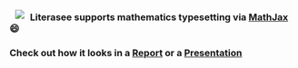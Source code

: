 <a href="https://literasee.github.io"><img src="http://literasee.github.io/public/Literasee_symbol_left_trimmed.svg" align="left" hspace="10" vspace="6"></a>

### Literasee supports mathematics typesetting via [MathJax](https://www.mathjax.org/) :smile:

### Check out how it looks in a [Report](https://view.literasee.io/literasee/basic_mathematics/) or a [Presentation](https://view.literasee.io/literasee/basic_mathematics/presentation/#/)
